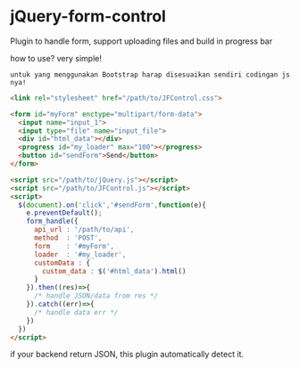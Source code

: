 # jQuery-form-control
Plugin to handle form, support uploading files and build in progress bar

how to use?
very simple!

`untuk yang menggunakan Bootstrap harap disesuaikan sendiri codingan js nya!`

```html
<link rel="stylesheet" href="/path/to/JFControl.css">

<form id="myForm" enctype="multipart/form-data">
  <input name="input_1">
  <input type="file" name="input_file">
  <div id="html_data"></div>
  <progress id="my_loader" max="100"></progress>
  <button id="sendForm">Send</button>
</form>

<script src="/path/to/jQuery.js"></script>
<script src="/path/to/JFControl.js"></script>
<script>
  $(document).on('click','#sendForm',function(e){
    e.preventDefault();
    form_handle({
      api_url : '/path/to/api',
      method  : 'POST',
      form    : '#myForm',
      loader  : '#my_loader',
      customData : {
        custom_data : $('#html_data').html()
      }
    }).then((res)=>{
      /* handle JSON/data from res */
    }).catch((err)=>{
      /* handle data err */
    })
  })
</script>
```

if your backend return JSON, this plugin automatically detect it.

